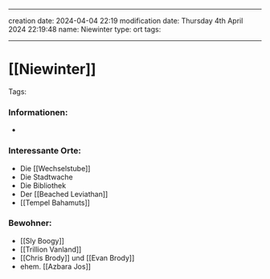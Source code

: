 
---
creation date: 2024-04-04 22:19 
modification date: Thursday 4th April 2024 22:19:48 
name: Niewinter
type: ort
tags:

--- 

# [[Niewinter]]

Tags: 

### Informationen:
- 

### Interessante Orte:
- Die [[Wechselstube]]
- Die Stadtwache
- Die Bibliothek
- Der [[Beached Leviathan]]
- [[Tempel Bahamuts]]

### Bewohner:
- [[Sly Boogy]]
- [[Trillion Vanland]]
- [[Chris Brody]] und [[Evan Brody]]
- ehem. [[Azbara Jos]]
